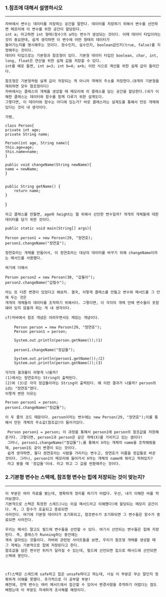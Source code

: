 ### 1.참조에 대해서 설명하시오

* * * 
    자바에서 변수는 데이터를 저장하는 공간을 말한다. 데이터를 저장하기 위해서 변수를 선언하면 메모리에 이 변수를 위한 공간이 할당된다.
    int a; 라고하면 int 형태(정수)의 a라는 변수가 생성되는 것이다. 이때 데이터 타입이라는 것이 중요한데, 쉽게 생각하면 이 변수에 어떤 형태의 데이터가 
    들어가는지를 명시해주는 것이다. 정수인지, 실수인지, boolean값인지(true, false)를 지정해주는 것이다. 
    데이터 타입으로는 기본형과 참조형이 있다. 기본형 데이터 타입인 boolean, char, int, long, float은 연산을 위한 실제 값을 저장할 수 있다.
    int를 예로 들면, int a=3; int b=4; a+b; 이런 식으로 계산을 위한 실제 값이 들어간다. 
    
    참조형은 기본형처럼 실제 값이 저장되는 게 아니라 객체의 주소를 저장한다.(8개의 기본형을 제외하면 모두 참조형이다)   
    자바에서는 클래스의 개체를 생성할 때 메모리에 이 클래스를 담는 공간을 할당한다.(내가 이해한 클래스는 데이터와 함수를 함께 다루기 위한 설계도다.
    그렇다면, 이 데이터와 함수는 어디에 있는가? 바로 클래스라는 설계도를 통해서 만든 개체에 있다는 것이 내 생각이다. 

    가령, 

    class Person{ 
    private int age;
    private String name;

    Person(int age, String name){
    this.age=age;
    this.name=name;
    }
    
    public void changeName(String newName){
    name = newName;
    }


    public String getName() {
        return name;
    }

   }

    라고 클래스를 만들면, age와 height는 뭘 위해서 선언한 변수일까? 개개의 개체들에 대한 데이터를 담기 위한 것이다. 

    public static void main(String[] args){
    
    Person person1 = new Person(29, "정연호);
    person1.changeName("정연효");

    정연호라는 개체를 만들어서, 이 정연호라는 대상의 데이터를 바꾸기 위해 changeName이라는 메서드를 사용했다.

    여기에 더해서 
    
    Person person2 = new Person(30, "갑돌이");
    person2.changeName("갑철수");

    라는 또 다른 변경이 있었다고 해보자. 결국, 이렇게 클래스를 만들고 변수와 메서드를 그 안에 두는 것은
    개개의 개체들의 데이터를 조작하기 위해서다. 그렇다면, 이 각각의 개체 안에 변수들이 포함돼어 있지 않을까 하는 게 내 생각이다.

    cf)자바에서 참조 개념은 어려우면서도 재밌는 개념이다.
    
        Person person = new Person(29, "정연호");
        Person person1 = person;

        System.out.println(person.getName());(1)

        person1.changeName("정갑돌");

        System.out.println(person1.getName());(2)
        System.out.println(person.getName());(3)

    각각의 결과물이 어떻게 나올까? 
    (1)에서는 정연호라는 String이 출력된다.
    (2)와 (3)은 각각 정갑돌이라는 String이 출력된다. 왜 이런 결과가 나올까? person의 id는 "정연호"였다.
    이렇게 변한 이유는 

    Person person1 = person;   
    person1.changeName("정갑돌");

    이 두 줄의 코드 때문이다. person이라는 변수에는 new Person(29, "정연호");이를 통해서 만든 개체의 주소값(참조값)이 들어가있다.
    
     Person person1 = person; 이 과정을 통해서 person1에 person의 참조값을 저장해준거다. 그렇다면, person1과 person은 같은 개체(X)를 가리키고 있는 셈이다!
     그러니, person1.changeName("정갑돌");를 통해서 X라는 개체의 name을 조작해줬을 때, person1도 같이 변경이 되는 것이다. 
     쉽게 생각하면, 둘다 정연호라는 사람을 가리키는 변수고, 정연호가 이름을 정갑돌로 바꾼 것이다. 그러니, person1이 메모리에 들어가서 X라는 개체의 name에 뭐라고 적혀있지?
     라고 봤을 때 '정갑돌'이네. 라고 하고 그 값을 반환해주는 것이다.


### 2.기본형 변수는 스택에, 참조형 변수는 힙에 저장되는 것이 맞는지?

* * *

    이 부분은 여러 자료를 봤는데, 명확하게 정리를 하기가 어렵다. 우선, 내가 이해한 바를 적어보겠다. 
    기본적으로 스택은 특정한 스레드(나는 이걸 메서드라고 이해했다)에 할당되는 메모리 공간이다. 즉, 그 함수가 호출되고 종료되면 
    사라진다. 여기에 기본형 데이터가 초기화되고, 참조변수가 초기화되면 그 변수들은 함수가 종료되면 사라진다.
    
    우리는 메서드 말고도 필드에 변수들을 선언할 수 있다. 여기서 선언되는 변수들은 힙에 저장된다. 즉, 클래스가 Running하는 동안에는 
    계속 살아있는 것들이다. 자바와 관련된 사이트들을 보면, 우리가 참조형 개체를 생성할 때 그 개체는 기본적으로 힙에 저장된다고 한다.
    참조값을 담은 변수만 위치가 달라질 수 있는데, 필드에 선언되면 힙으로 메서드에 선언되면 스택에 쌓인다.



    cf)스택은 스레드에 safe하고 힙은 unsafe하다고 하는데, 사실 이 부분은 무슨 말인지 정확하게 이해를 못했다. 추가적으로 더 공부할 부분!
    예전에, 전역 변수는 여러 메서드에서 접근할 수 있어서 변경사항을 추적하기 어렵다는 점도 배웠는데 이 부분도 자세하게 조사해볼 예정이다.


